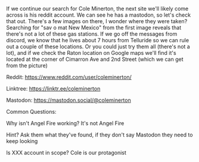 If we continue our search for Cole Minerton, the next site we'll likely come across is his reddit account.
We can see he has a mastodon, so let's check that out.
There's a few images on there, I wonder where they were taken?
Searching for "sav o mat New Mexico" from the first image reveals that there's not a lot of these gas stations.
If we go off the messages from discord, we know that he lives about 7 hours from Telluride so we can rule out a couple of these locations.
Or you could just try them all (there's not a lot), and if we check the Raton location on Google maps we'll find it's located at the corner of Cimarron Ave and 2nd Street (which we can get from the picture)

Reddit: https://www.reddit.com/user/coleminerton/

Linktree: https://linktr.ee/coleminerton

Mastodon: https://mastodon.social/@coleminerton

Common Questions:

Why isn't Angel Fire working? It's not Angel Fire

Hint? Ask them what they've found, if they don't say Mastodon they need to keep looking

Is XXX account in scope? Cole is our protagonist